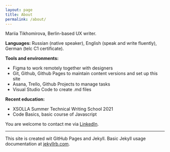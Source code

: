 ```yaml
---
layout: page
title: About
permalink: /about/
---
```

<p>Mariia Tikhomirova, Berlin-based UX writer.</p>

<b>Languages:</b> Russian (native speaker), English (speak and write fluently), German (telc C1 certificate).

<b>Tools and environments:</b>
* Figma to work remotely together with designers
* Git, Github, Github Pages to maintain content versions and set up this site
* Asana, Trello, Github Projects to manage tasks
* Visual Studio Code to create .md files

<b>Recent education:</b>
* XSOLLA Summer Technical Writing School 2021
* Code Basics, basic course of Javascript

You are welcome to contact me via [LinkedIn](https://www.linkedin.com/in/mariiatikhomirova/).

***
This site is created wit GitHub Pages and Jekyll. Basic Jekyll usage documentation at [jekyllrb.com](https://jekyllrb.com/).